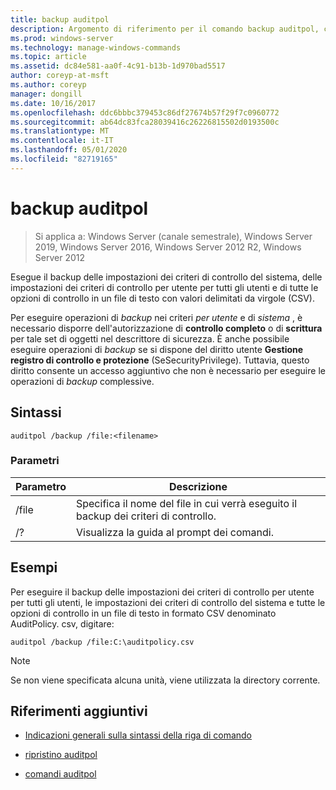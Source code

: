 ```yaml
---
title: backup auditpol
description: Argomento di riferimento per il comando backup auditpol, che consente di eseguire il backup delle impostazioni dei criteri di controllo del sistema, delle impostazioni dei criteri di controllo per utente per tutti gli utenti e di tutte le opzioni di controllo in un file di testo con valori delimitati da virgole (CSV).
ms.prod: windows-server
ms.technology: manage-windows-commands
ms.topic: article
ms.assetid: dc84e581-aa0f-4c91-b13b-1d970bad5517
author: coreyp-at-msft
ms.author: coreyp
manager: dongill
ms.date: 10/16/2017
ms.openlocfilehash: ddc6bbbc379453c86df27674b57f29f7c0960772
ms.sourcegitcommit: ab64dc83fca28039416c26226815502d0193500c
ms.translationtype: MT
ms.contentlocale: it-IT
ms.lasthandoff: 05/01/2020
ms.locfileid: "82719165"
---
```

# <a name="auditpol-backup"></a>backup auditpol

> Si applica a: Windows Server (canale semestrale), Windows Server 2019, Windows Server 2016, Windows Server 2012 R2, Windows Server 2012

Esegue il backup delle impostazioni dei criteri di controllo del sistema, delle impostazioni dei criteri di controllo per utente per tutti gli utenti e di tutte le opzioni di controllo in un file di testo con valori delimitati da virgole (CSV).

Per eseguire operazioni di *backup* nei criteri *per utente* e di *sistema* , è necessario disporre dell'autorizzazione di **controllo completo** o di **scrittura** per tale set di oggetti nel descrittore di sicurezza. È anche possibile eseguire operazioni di *backup* se si dispone del diritto utente **Gestione registro di controllo e protezione** (SeSecurityPrivilege). Tuttavia, questo diritto consente un accesso aggiuntivo che non è necessario per eseguire le operazioni di *backup* complessive.

## <a name="syntax"></a>Sintassi

```
auditpol /backup /file:<filename>
```

### <a name="parameters"></a>Parametri

| Parametro | Descrizione |
|-----------|------------- |
| /file | Specifica il nome del file in cui verrà eseguito il backup dei criteri di controllo. |
| /? | Visualizza la guida al prompt dei comandi. |

## <a name="examples"></a>Esempi

Per eseguire il backup delle impostazioni dei criteri di controllo per utente per tutti gli utenti, le impostazioni dei criteri di controllo del sistema e tutte le opzioni di controllo in un file di testo in formato CSV denominato AuditPolicy. csv, digitare:

```
auditpol /backup /file:C:\auditpolicy.csv
```

> [!NOTE]
> Se non viene specificata alcuna unità, viene utilizzata la directory corrente.

## <a name="additional-references"></a>Riferimenti aggiuntivi

- [Indicazioni generali sulla sintassi della riga di comando](command-line-syntax-key.md)

- [ripristino auditpol](auditpol-restore.md)

- [comandi auditpol](auditpol.md)
